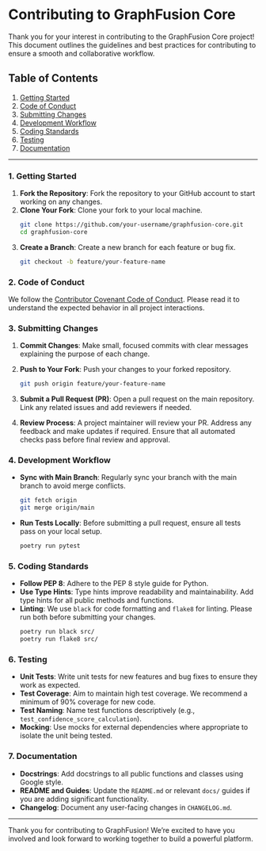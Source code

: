 # Contributing to GraphFusion Core

Thank you for your interest in contributing to the GraphFusion Core project! This document outlines the guidelines and best practices for contributing to ensure a smooth and collaborative workflow.

## Table of Contents

1. [Getting Started](#getting-started)
2. [Code of Conduct](#code-of-conduct)
3. [Submitting Changes](#submitting-changes)
4. [Development Workflow](#development-workflow)
5. [Coding Standards](#coding-standards)
6. [Testing](#testing)
7. [Documentation](#documentation)

---

### 1. Getting Started

1. **Fork the Repository**: Fork the repository to your GitHub account to start working on any changes.
2. **Clone Your Fork**: Clone your fork to your local machine.
   ```bash
   git clone https://github.com/your-username/graphfusion-core.git
   cd graphfusion-core
   ```
3. **Create a Branch**: Create a new branch for each feature or bug fix.
   ```bash
   git checkout -b feature/your-feature-name
   ```

### 2. Code of Conduct

We follow the [Contributor Covenant Code of Conduct](https://www.contributor-covenant.org/). Please read it to understand the expected behavior in all project interactions.

### 3. Submitting Changes

1. **Commit Changes**: Make small, focused commits with clear messages explaining the purpose of each change.
2. **Push to Your Fork**: Push your changes to your forked repository.
   ```bash
   git push origin feature/your-feature-name
   ```
3. **Submit a Pull Request (PR)**: Open a pull request on the main repository. Link any related issues and add reviewers if needed.

4. **Review Process**: A project maintainer will review your PR. Address any feedback and make updates if required. Ensure that all automated checks pass before final review and approval.

### 4. Development Workflow

- **Sync with Main Branch**: Regularly sync your branch with the main branch to avoid merge conflicts.
   ```bash
   git fetch origin
   git merge origin/main
   ```

- **Run Tests Locally**: Before submitting a pull request, ensure all tests pass on your local setup.
   ```bash
   poetry run pytest
   ```

### 5. Coding Standards

- **Follow PEP 8**: Adhere to the PEP 8 style guide for Python.
- **Use Type Hints**: Type hints improve readability and maintainability. Add type hints for all public methods and functions.
- **Linting**: We use `black` for code formatting and `flake8` for linting. Please run both before submitting your changes.
   ```bash
   poetry run black src/
   poetry run flake8 src/
   ```

### 6. Testing

- **Unit Tests**: Write unit tests for new features and bug fixes to ensure they work as expected.
- **Test Coverage**: Aim to maintain high test coverage. We recommend a minimum of 90% coverage for new code.
- **Test Naming**: Name test functions descriptively (e.g., `test_confidence_score_calculation`).
- **Mocking**: Use mocks for external dependencies where appropriate to isolate the unit being tested.

### 7. Documentation

- **Docstrings**: Add docstrings to all public functions and classes using Google style.
- **README and Guides**: Update the `README.md` or relevant `docs/` guides if you are adding significant functionality.
- **Changelog**: Document any user-facing changes in `CHANGELOG.md`.

---

Thank you for contributing to GraphFusion! We’re excited to have you involved and look forward to working together to build a powerful platform.
